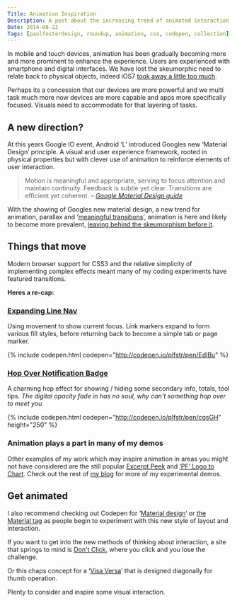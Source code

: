 ```yaml
---
Title: Animation Inspiration
Description: A post about the increasing trend of animated interaction in apps and roundup of some of Pauls demo work featuring animation and transitions. 
Date: 2014-08-22
Tags: [paulfosterdesign, roundup, animation, css, codepen, collection]
---
```

In mobile and touch devices, animation has been gradually becoming more and more prominent to enhance the experience. Users are experienced with smartphone and digital interfaces. We have lost the skeumorphic need to relate back to physical objects, indeed iOS7 [took away a little too much](https://medium.com/coding-design/confusion-with-ios7-1s-new-keyboard-b9fbc46a0e3c). 

Perhaps its a concession that our devices are more powerful and we multi task much more now devices are more capable and apps more specifically focused. Visuals need to accommodate for that layering of tasks.

## A new direction?

At this years Google IO event, Android ‘L’ introduced Googles new ‘Material Design’ principle. A visual and user experience framework, rooted in physical properties but with clever use of animation to reinforce elements of user interaction.

>	Motion is meaningful and appropriate, serving to focus attention and maintain continuity. Feedback is subtle yet clear. Transitions are efficient yet coherent. _&ndash; [Google Material Design guide](http://www.google.com/design/spec/material-design/introduction.html#introduction-principles)_

With the showing of Googles new material design, a new trend for animation, parallax and ‘[meaningful transitions](http://www.google.com/design/spec/animation/meaningful-transitions.html#meaningful-transitions-visual-continuity)’, animation is here and likely to become more prevalent, [leaving behind the skeumorphism before it](http://www.dezeen.com/2014/07/26/alex-wiltshire-google-material-design-end-of-skeumorphism/).

## Things that move

Modern browser support for CSS3 and the relative simplicity of implementing complex effects meant many of my coding experiments have featured transitions. 

**Heres a re-cap:**

### [Expanding Line Nav](/blog/expanding-line-navigation/)

Using movement to show current focus. Link markers expand to form various fill styles, before returning back to become a simple tab or page marker.

{% include codepen.html codepen="http://codepen.io/plfstr/pen/EdlBu" %}

### [Hop Over Notification Badge](/blog/hop-over-navigation/) 

A charming hop effect for showing / hiding some secondary info, totals, tool tips. _The digital opacity fade in has no soul, why can't something hop over to meet you_.

{% include codepen.html codepen="http://codepen.io/plfstr/pen/cgsGH" height="250" %}

### Animation plays a part in many of my demos

Other examples of my work which may inspire animation in areas you might not have considered are the still popular [Excerpt Peek](/blog/excerpt-peek/) and [‘PF’ Logo to Chart](/blog/pf-logo-chart/). Check out the rest of [my blog](/blog/) for more of my experimental demos.

## Get animated

I also recommend checking out Codepen for ‘[Material design](http://codepen.io/search?q=material&limit=all&depth=everything&show_forks=false)’ or [the Material tag](http://codepen.io/tag/material/) as people begin to experiment with this new style of layout and interaction.

If you want to get into the new methods of thinking about interaction, a site that springs to mind is [Don't Click](http://www.dontclick.it/), where you click and you lose the challenge.

Or this chaps concept for a ‘[Visa Versa](https://www.behance.net/gallery/VICE-VERSA-diagonal-UI-optimized-for-a-single-hand-IX/12419409)’ that is designed diagonally for thumb operation.

Plenty to consider and inspire some visual interaction.
